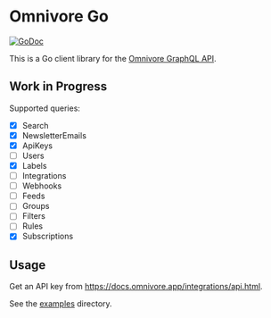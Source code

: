 # Omnivore Go

[![GoDoc](https://godoc.org/github.com/rubiojr/omnivore-go?status.svg)](https://godoc.org/github.com/rubiojr/omnivore-go)

This is a Go client library for the [Omnivore GraphQL API](https://github.com/omnivore-app/omnivore).

## Work in Progress

Supported queries:

- [x] Search
- [x] NewsletterEmails
- [x] ApiKeys
- [ ] Users
- [x] Labels
- [ ] Integrations
- [ ] Webhooks
- [ ] Feeds
- [ ] Groups
- [ ] Filters
- [ ] Rules
- [x] Subscriptions

## Usage

Get an API key from https://docs.omnivore.app/integrations/api.html.

See the [examples](examples) directory.
